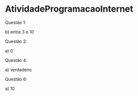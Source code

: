 # AtividadeProgramacaoInternet
Questão 1:

b) entre 3 e 10

Questão 2:

a) 0

Questão 4:

a) verdadeiro

Questão 6:

a) 10
